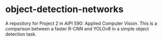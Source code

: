 # object-detection-networks
A repository for Project 2 in AIPI 590: Applied Computer Vision. This is a comparison between a faster R-CNN and YOLOv8 in a simple object detection task.
